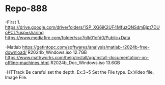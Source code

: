 # Repo-888
-First
1.
https://drive.google.com/drive/folders/1SP_XG6jK2UF4MfuzQNSdmBjpt7DUoPCL?usp=sharing
https://www.mediafire.com/folder/ssc7qlk01cfd0/Public+Data

-Matlab
https://getintopc.com/softwares/analysis/matlab-r2024b-free-download/
R2024b_Windows.iso   12.7GB
https://www.mathworks.com/help/install/ug/install-documentation-on-offline-machines.html
R2024b_Doc_Windows.iso   13.6GB

-HTTrack
Be careful set the depth. Ex:3~5
Set the File type. Ex:Video file, Image File.
